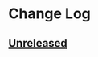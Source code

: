 # Change Log

## [Unreleased]


[Unreleased]: https://github.com/cashapp/exhaustive/compare/00000000...HEAD
